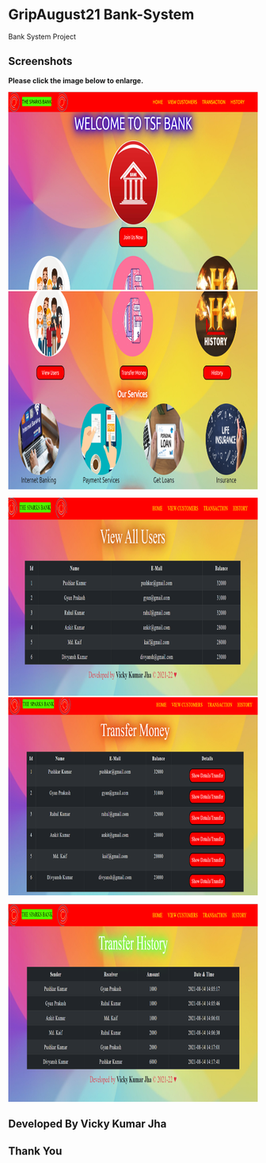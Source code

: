 # GripAugust21 Bank-System
 Bank System Project


## Screenshots

**Please click the image below to enlarge.**

<img src="https://github.com/VK2535/GripAugust21-Bank-System/blob/main/Screenshots/1.png" height="400" width="900"><img src="https://github.com/VK2535/GripAugust21-Bank-System/blob/main/Screenshots/2.png" height="400" width="900" >

<img src="https://github.com/VK2535/GripAugust21-Bank-System/blob/main/Screenshots/3.png" height="400" width="900"><img src="https://github.com/VK2535/GripAugust21-Bank-System/blob/main/Screenshots/4.png" height="400" width="900" >

<img src="https://github.com/VK2535/GripAugust21-Bank-System/blob/main/Screenshots/5.png" height="400" width="900">

## Developed By Vicky Kumar Jha

## Thank You